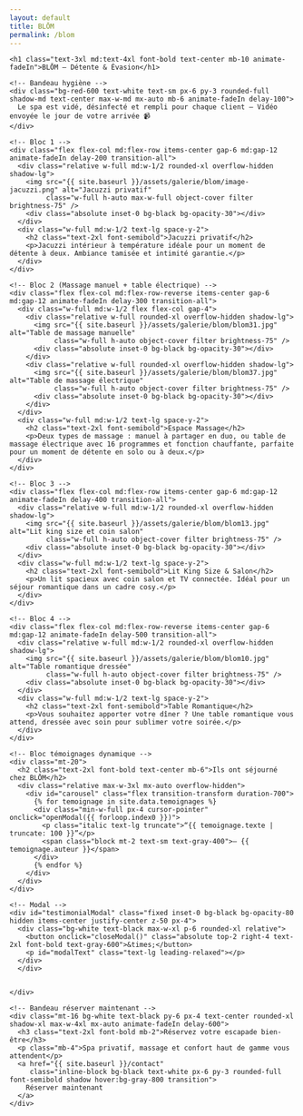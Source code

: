 ```yaml
---
layout: default
title: BLŌM
permalink: /blom
---
```


<section class="bg-black text-white py-12 px-4 w-full overflow-x-hidden">
  <div class="max-w-6xl mx-auto space-y-16">

    <h1 class="text-3xl md:text-4xl font-bold text-center mb-10 animate-fadeIn">BLŌM – Détente & Évasion</h1>

    <!-- Bandeau hygiène -->
    <div class="bg-red-600 text-white text-sm px-6 py-3 rounded-full shadow-md text-center max-w-md mx-auto mb-6 animate-fadeIn delay-100">
      Le spa est vidé, désinfecté et rempli pour chaque client – Vidéo envoyée le jour de votre arrivée 📹
    </div>

    <!-- Bloc 1 -->
    <div class="flex flex-col md:flex-row items-center gap-6 md:gap-12 animate-fadeIn delay-200 transition-all">
      <div class="relative w-full md:w-1/2 rounded-xl overflow-hidden shadow-lg">
        <img src="{{ site.baseurl }}/assets/galerie/blom/image-jacuzzi.png" alt="Jacuzzi privatif"
             class="w-full h-auto max-w-full object-cover filter brightness-75" />
        <div class="absolute inset-0 bg-black bg-opacity-30"></div>
      </div>
      <div class="w-full md:w-1/2 text-lg space-y-2">
        <h2 class="text-2xl font-semibold">Jacuzzi privatif</h2>
        <p>Jacuzzi intérieur à température idéale pour un moment de détente à deux. Ambiance tamisée et intimité garantie.</p>
      </div>
    </div>

    <!-- Bloc 2 (Massage manuel + table électrique) -->
    <div class="flex flex-col md:flex-row-reverse items-center gap-6 md:gap-12 animate-fadeIn delay-300 transition-all">
      <div class="w-full md:w-1/2 flex flex-col gap-4">
        <div class="relative w-full rounded-xl overflow-hidden shadow-lg">
          <img src="{{ site.baseurl }}/assets/galerie/blom/blom31.jpg" alt="Table de massage manuelle"
               class="w-full h-auto object-cover filter brightness-75" />
          <div class="absolute inset-0 bg-black bg-opacity-30"></div>
        </div>
        <div class="relative w-full rounded-xl overflow-hidden shadow-lg">
          <img src="{{ site.baseurl }}/assets/galerie/blom/blom37.jpg" alt="Table de massage électrique"
               class="w-full h-auto object-cover filter brightness-75" />
          <div class="absolute inset-0 bg-black bg-opacity-30"></div>
        </div>
      </div>
      <div class="w-full md:w-1/2 text-lg space-y-2">
        <h2 class="text-2xl font-semibold">Espace Massage</h2>
        <p>Deux types de massage : manuel à partager en duo, ou table de massage électrique avec 16 programmes et fonction chauffante, parfaite pour un moment de détente en solo ou à deux.</p>
      </div>
    </div>

    <!-- Bloc 3 -->
    <div class="flex flex-col md:flex-row items-center gap-6 md:gap-12 animate-fadeIn delay-400 transition-all">
      <div class="relative w-full md:w-1/2 rounded-xl overflow-hidden shadow-lg">
        <img src="{{ site.baseurl }}/assets/galerie/blom/blom13.jpg" alt="Lit king size et coin salon"
             class="w-full h-auto object-cover filter brightness-75" />
        <div class="absolute inset-0 bg-black bg-opacity-30"></div>
      </div>
      <div class="w-full md:w-1/2 text-lg space-y-2">
        <h2 class="text-2xl font-semibold">Lit King Size & Salon</h2>
        <p>Un lit spacieux avec coin salon et TV connectée. Idéal pour un séjour romantique dans un cadre cosy.</p>
      </div>
    </div>

    <!-- Bloc 4 -->
    <div class="flex flex-col md:flex-row-reverse items-center gap-6 md:gap-12 animate-fadeIn delay-500 transition-all">
      <div class="relative w-full md:w-1/2 rounded-xl overflow-hidden shadow-lg">
        <img src="{{ site.baseurl }}/assets/galerie/blom/blom10.jpg" alt="Table romantique dressée"
             class="w-full h-auto object-cover filter brightness-75" />
        <div class="absolute inset-0 bg-black bg-opacity-30"></div>
      </div>
      <div class="w-full md:w-1/2 text-lg space-y-2">
        <h2 class="text-2xl font-semibold">Table Romantique</h2>
        <p>Vous souhaitez apporter votre dîner ? Une table romantique vous attend, dressée avec soin pour sublimer votre soirée.</p>
      </div>
    </div>

    <!-- Bloc témoignages dynamique -->
    <div class="mt-20">
      <h2 class="text-2xl font-bold text-center mb-6">Ils ont séjourné chez BLŌM</h2>
      <div class="relative max-w-3xl mx-auto overflow-hidden">
        <div id="carousel" class="flex transition-transform duration-700">
          {% for temoignage in site.data.temoignages %}
          <div class="min-w-full px-4 cursor-pointer" onclick="openModal({{ forloop.index0 }})">
            <p class="italic text-lg truncate">“{{ temoignage.texte | truncate: 100 }}”</p>
            <span class="block mt-2 text-sm text-gray-400">– {{ temoignage.auteur }}</span>
          </div>
          {% endfor %}
        </div>
      </div>
    </div>

    <!-- Modal -->
    <div id="testimonialModal" class="fixed inset-0 bg-black bg-opacity-80 hidden items-center justify-center z-50 px-4">
      <div class="bg-white text-black max-w-xl p-6 rounded-xl relative">
        <button onclick="closeModal()" class="absolute top-2 right-4 text-2xl font-bold text-gray-600">&times;</button>
        <p id="modalText" class="text-lg leading-relaxed"></p>
      </div>
      </div>
      

    </div>

    <!-- Bandeau réserver maintenant -->
    <div class="mt-16 bg-white text-black py-6 px-4 text-center rounded-xl shadow-xl max-w-4xl mx-auto animate-fadeIn delay-600">
      <h3 class="text-2xl font-bold mb-2">Réservez votre escapade bien-être</h3>
      <p class="mb-4">Spa privatif, massage et confort haut de gamme vous attendent</p>
      <a href="{{ site.baseurl }}/contact"
         class="inline-block bg-black text-white px-6 py-3 rounded-full font-semibold shadow hover:bg-gray-800 transition">
        Réserver maintenant
      </a>
    </div>

  
</section>

<script>
  let index = 0;
  const carousel = document.getElementById('carousel');
  const slides = carousel.children;
  const total = slides.length;

  function updateCarousel() {
    carousel.style.transform = `translateX(-${index * 100}%)`;
  }

  setInterval(() => {
    index = (index + 1) % total;
    updateCarousel();
  }, 5000);

  const fullTestimonials = [
    {% for temoignage in site.data.temoignages %}
    `{{ temoignage.texte | strip_newlines | replace: "`", "\\`" }}`{% unless forloop.last %},{% endunless %}
    {% endfor %}
  ];

  function openModal(i) {
    document.getElementById("modalText").innerText = fullTestimonials[i];
    document.getElementById("testimonialModal").classList.remove("hidden");
    document.getElementById("testimonialModal").classList.add("flex");
  }

  function closeModal() {
    document.getElementById("testimonialModal").classList.add("hidden");
    document.getElementById("testimonialModal").classList.remove("flex");
  }
</script>
